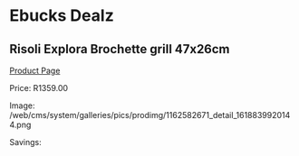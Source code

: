 
# Ebucks Dealz
## Risoli Explora Brochette grill 47x26cm
[Product Page](https://www.ebucks.com/web/shop/productSelected.do?prodId=1162582671&catId=704983235)

Price: R1359.00

Image: /web/cms/system/galleries/pics/prodimg/1162582671_detail_1618839920144.png

Savings: 


	